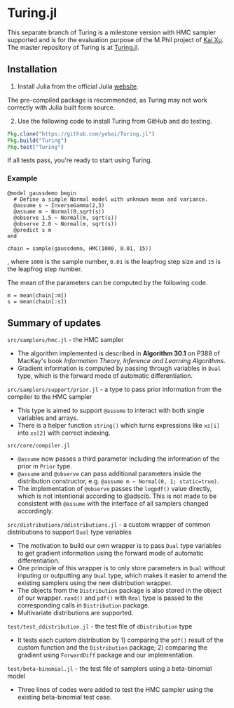 # Turing.jl

This separate branch of Turing is a milestone version with HMC sampler supported and is for the evaluation purpose of the M.Phil project of [Kai Xu](https://xukai92.github.io). The master repository of Turing is at [Turing.jl](https://github.com/yebai/Turing.jl).

## Installation

1. Install Julia from the official Julia [website](http://julialang.org/downloads/).

  The pre-compiled package is recommended, as Turing may not work correctly with Julia built form source.

2. Use the following code to install Turing from GitHub and do testing.

  ```julia
  Pkg.clone("https://github.com/yebai/Turing.jl")
  Pkg.build("Turing")
  Pkg.test("Turing")
  ```

  If all tests pass, you're ready to start using Turing.

### Example
```
@model gaussdemo begin
  # Define a simple Normal model with unknown mean and variance.
  @assume s ~ InverseGamma(2,3)
  @assume m ~ Normal(0,sqrt(s))
  @observe 1.5 ~ Normal(m, sqrt(s))
  @observe 2.0 ~ Normal(m, sqrt(s))
  @predict s m
end

chain = sample(gaussdemo, HMC(1000, 0.01, 15))
```

, where `1000` is the sample number, `0.01` is the leapfrog step size and `15` is the leapfrog step number.

The mean of the parameters can be computed by the following code.

```
m = mean(chain[:m])
s = mean(chain[:s])
```


## Summary of updates

`src/samplers/hmc.jl` - the HMC sampler
- The algorithm implemented is described in **Algorithm 30.1** on P388 of MacKay's book _Information Theory, Inference and Learning Algorithms_.
-  Gradient information is computed by passing through variables in `Dual` type, which is the forward mode of automatic differentiation.

`src/samplers/support/prior.jl` - a type to pass prior information from the compiler to the HMC sampler
- This type is aimed to support `@assume` to interact with both single variables and arrays.
- There is a helper function `string()` which turns expressions like `xs[i]` into `xs[2]` with correct indexing.

`src/core/compiler.jl`
- `@assume` now passes a third parameter including the information of the prior in `Prior` type.
- `@assume` and `@observe` can pass additional parameters inside the distribution constructor, e.g. `@assume m ~ Normal(0, 1; static=true)`.
- The implementation of `@observe` passes the `logpdf()` value directly, which is not intentional according to @adscib. This is not made to be consistent with `@assume` with the interface of all samplers changed accordingly.

`src/distributions/ddistributions.jl` - a custom wrapper of common distributions to support `Dual` type variables
- The motivation to build our own wrapper is to pass `Dual` type variables to get gradient information using the forward mode of automatic differentiation.
- One principle of this wrapper is to only store parameters in `Dual` without inputing or outputting any `Dual` type, which makes it easier to amend the existing samplers using the new distribution wrapper.
- The objects from the `Distribution` package is also stored in the object of our wrapper. `rand()` and `pdf()` with `Real` type is passed to the corresponding calls in `Distribution` package.
- Multivariate distributions are supported.

`test/test_ddistribution.jl` - the test file of `dDistribution` type
- It tests each custom distribution by 1) comparing the `pdf()` result of the custom function and the `Distribution` package; 2) comparing the gradient using `ForwardDiff` package and our implementation.

`test/beta-binomial.jl` - the test file of samplers using a beta-binomial model
- Three lines of codes were added to test the HMC sampler using the existing beta-binomial test case.
